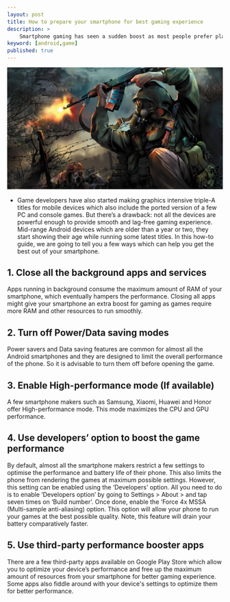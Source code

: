 ```yaml
---
layout: post
title: How to prepare your smartphone for best gaming experience
description: >
    Smartphone gaming has seen a sudden boost as most people prefer playing games on their smartphones.
keyword: [android,game]
published: true
---
```


![androidgame](/assets/img/blog/androidgame.jpg)
* Game developers have also started making graphics intensive triple-A titles for mobile devices which also include the ported version of a few PC and console games. But there’s a drawback: not all the devices are powerful enough to provide smooth and lag-free gaming experience. Mid-range Android devices which are older than a year or two, they start showing their age while running some latest titles. In this how-to guide, we are going to tell you a few ways which can help you get the best out of your smartphone.
## 1. Close all the background apps and services
Apps running in background consume the maximum amount of RAM of your smartphone, which eventually hampers the performance. Closing all apps might give your smartphone an extra boost for gaming as games require more RAM and other resources to run smoothly.
## 2. Turn off Power/Data saving modes
Power savers and Data saving features are common for almost all the Android smartphones and they are designed to limit the overall performance of the phone. So it is advisable to turn them off before opening the game.
## 3. Enable High-performance mode (If available)
A few smartphone makers such as Samsung, Xiaomi, Huawei and Honor offer High-performance mode. This mode maximizes the CPU and GPU performance.
## 4. Use developers’ option to boost the game performance
By default, almost all the smartphone makers restrict a few settings to optimise the performance and battery life of their phone. This also limits the phone from rendering the games at maximum possible settings. However, this setting can be enabled using the ‘Developers’ option.
All you need to do is to enable ‘Developers option’ by going to Settings > About > and tap seven times on ‘Build number’. Once done, enable the ‘Force 4x MSSA (Multi-sample anti-aliasing) option. This option will allow your phone to run your games at the best possible quality. Note, this feature will drain your battery comparatively faster.
## 5. Use third-party performance booster apps
There are a few third-party apps available on Google Play Store which allow you to optimize your device’s performance and free up the maximum amount of resources from your smartphone for better gaming experience. Some apps also fiddle around with your device's settings to optimize them for better performance.
